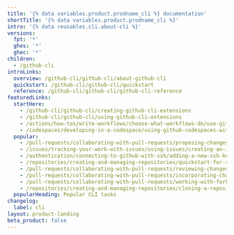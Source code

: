 ```yaml
---
title: '{% data variables.product.prodname_cli %} documentation'
shortTitle: '{% data variables.product.prodname_cli %}'
intro: '{% data reusables.cli.about-cli %}'
versions:
  fpt: '*'
  ghes: '*'
  ghec: '*'
children:
  - /github-cli
introLinks:
  overview: /github-cli/github-cli/about-github-cli
  quickstart: /github-cli/github-cli/quickstart
  reference: /github-cli/github-cli/github-cli-reference
featuredLinks:
  startHere:
    - /github-cli/github-cli/creating-github-cli-extensions
    - /github-cli/github-cli/using-github-cli-extensions
    - /actions/how-tos/write-workflows/choose-what-workflows-do/use-github-cli
    - /codespaces/developing-in-a-codespace/using-github-codespaces-with-github-cli
  popular:
    - /pull-requests/collaborating-with-pull-requests/proposing-changes-to-your-work-with-pull-requests/creating-a-pull-request
    - /issues/tracking-your-work-with-issues/using-issues/creating-an-issue
    - /authentication/connecting-to-github-with-ssh/adding-a-new-ssh-key-to-your-github-account
    - /repositories/creating-and-managing-repositories/quickstart-for-repositories
    - /pull-requests/collaborating-with-pull-requests/reviewing-changes-in-pull-requests/checking-out-pull-requests-locally
    - /pull-requests/collaborating-with-pull-requests/incorporating-changes-from-a-pull-request/merging-a-pull-request
    - /pull-requests/collaborating-with-pull-requests/working-with-forks/fork-a-repo
    - /repositories/creating-and-managing-repositories/cloning-a-repository
  popularHeading: Popular CLI tasks
changelog:
  label: cli
layout: product-landing
beta_product: false
---
```

